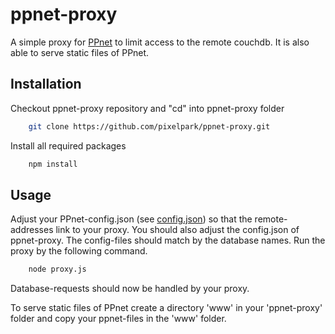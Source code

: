 ppnet-proxy
===========

A simple proxy for [PPnet](https://github.com/pixelpark/ppnet) to limit access to the remote couchdb. It is also able to serve static files of PPnet.

## Installation
Checkout ppnet-proxy repository and "cd" into ppnet-proxy folder
``` bash
    git clone https://github.com/pixelpark/ppnet-proxy.git
```

Install all required packages
``` bash
    npm install
```

## Usage
Adjust your PPnet-config.json (see [config.json](https://github.com/pixelpark/ppnet/blob/master/app/config.json)) so that the remote-addresses link to your proxy.
You should also adjust the config.json of ppnet-proxy. The config-files should match by the database names.
Run the proxy by the following command.
``` bash
    node proxy.js
```

Database-requests should now be handled by your proxy.

To serve static files of PPnet create a directory 'www' in your 'ppnet-proxy' folder and copy your ppnet-files in the 'www' folder.
